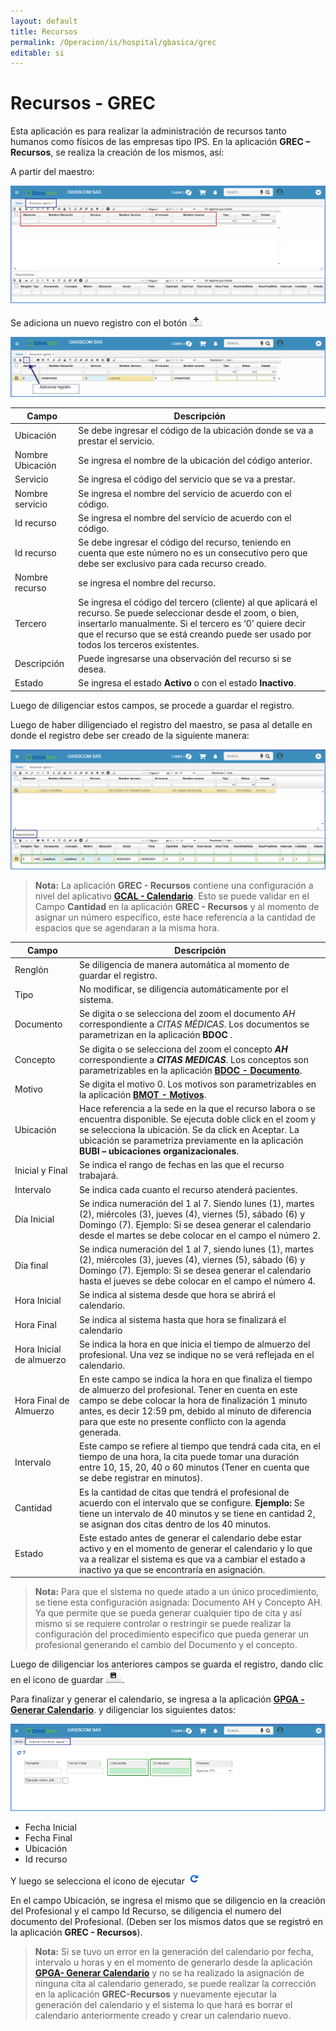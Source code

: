 ```yaml
---
layout: default
title: Recursos
permalink: /Operacion/is/hospital/gbasica/grec
editable: si
---
```


# Recursos - GREC


Esta aplicación es para realizar la administración de recursos tanto humanos como físicos de las empresas tipo IPS. En la aplicación **GREC – Recursos**, se realiza la creación de los mismos, así:  

A partir del maestro:


![](grec1.png)


Se adiciona un nuevo registro con el botón ![](grec2.png)  

![](grec3.png)


| Campo | Descripción |
| --- | ----------- |
| Ubicación | Se debe ingresar el código de la ubicación donde se va a prestar el servicio. |
| Nombre Ubicación | Se ingresa el nombre de la ubicación del código anterior. |
| Servicio| Se ingresa el código del servicio que se va a prestar.  |
| Nombre servicio| Se ingresa el nombre del servicio de acuerdo con el código.|
| Id recurso| Se ingresa el nombre del servicio de acuerdo con el código.|
| Id recurso| Se debe ingresar el código del recurso, teniendo en cuenta que este número no es un consecutivo pero que debe ser exclusivo para cada recurso creado.  |
| Nombre recurso| se ingresa el nombre del recurso.|
| Tercero| Se ingresa el código del tercero (cliente) al que aplicará el recurso. Se puede seleccionar desde el zoom, o bien, insertarlo manualmente. Si el tercero es ‘0’ quiere decir que el recurso que se está creando puede ser usado por todos los terceros existentes.  |
| Descripción| Puede ingresarse una observación del recurso si se desea. |
| Estado| Se ingresa el estado **Activo** o con el estado **Inactivo**. |


Luego de diligenciar estos campos, se procede a guardar el registro.


Luego de haber diligenciado el registro del maestro, se pasa al detalle en donde el registro debe ser creado de la siguiente manera:  


![](grec4.png)

>**Nota:** La aplicación **GREC - Recursos** contiene una configuración a nivel del aplicativo [**GCAL - Calendario**](https://docs.oasiscom.com/Operacion/is/hospital/gcita/gcal). Esto se puede validar en el Campo **Cantidad** en la aplicación **GREC - Recursos** y al momento de asignar un número específico, este hace referencia a la cantidad de espacios que se agendaran a la misma hora.   

| Campo | Descripción |
| --- | ----------- |
| Renglón| Se diligencia de manera automática al momento de guardar el registro.|
| Tipo| No modificar, se diligencia automáticamente por el sistema.|
| Documento| Se digita o se selecciona del zoom el documento _AH_ correspondiente a _CITAS MÉDICAS_. Los documentos se parametrizan en la aplicación **BDOC** .  |
| Concepto| Se digita o se selecciona del zoom el concepto **_AH_** correspondiente a **_CITAS MEDICAS_**. Los conceptos son parametrizables en la aplicación [**BDOC - Documento**](https://docs.oasiscom.com/Operacion/common/bsistema/bdoc).|
| Motivo| Se digita el motivo 0. Los motivos son parametrizables en la aplicación [**BMOT - Motivos**](https://docs.oasiscom.com/Operacion/common/bsistema/bmot).|
| Ubicación| Hace referencia a la sede en la que el recurso labora o se encuentra disponible. Se ejecuta doble click en el zoom y se selecciona la ubicación. Se da click en Aceptar. La ubicación se parametriza previamente en la aplicación **BUBI – ubicaciones organizacionales**. |
| Inicial y Final| Se indica el rango de fechas en las que el recurso trabajará. |   
| Intervalo| Se indica cada cuanto el recurso atenderá pacientes. | 
| Día Inicial| Se indica numeración del 1 al 7. Siendo lunes (1), martes (2), miércoles (3), jueves (4), viernes (5), sábado (6) y Domingo (7). Ejemplo: Si se desea generar el calendario desde el martes se debe colocar en el campo el número 2.|
| Día final| Se indica numeración del 1 al 7, siendo lunes (1), martes (2), miércoles (3), jueves (4), viernes (5), sábado (6) y Domingo (7). Ejemplo: Si se desea generar el calendario hasta el jueves se debe colocar en el campo el número 4.|
| Hora Inicial| Se indica al sistema desde que hora se abrirá el calendario. |
| Hora Final| Se indica al sistema hasta que hora se finalizará el calendario|
| Hora Inicial de almuerzo| Se indica la hora en que inicia el tiempo de almuerzo del profesional. Una vez se indique no se verá reflejada en el calendario.|
| Hora Final de Almuerzo| En este campo se indica la hora en que finaliza el tiempo de almuerzo del profesional. Tener en cuenta en este campo se debe colocar la hora de finalización 1 minuto antes, es decir 12:59 pm, debido al minuto de diferencia para que este no presente conflicto con la agenda generada.|
| Intervalo| Este campo se refiere al tiempo que tendrá cada cita, en el tiempo de una hora, la cita puede tomar una duración entre 10, 15, 20, 40 o 60 minutos (Tener en cuenta que se debe registrar en minutos). |
| Cantidad| Es la cantidad de citas que tendrá el profesional de acuerdo con el intervalo que se configure. **Ejemplo:** Se tiene un intervalo de 40 minutos y se tiene en cantidad 2, se asignan dos citas dentro de los 40 minutos. |
| Estado| Este estado antes de generar el calendario debe estar activo y en el momento de generar el calendario y lo que va a realizar el sistema es que va a cambiar el estado a inactivo ya que se encontraría en asignación.|


>**Nota:** Para que el sistema no quede atado a un único procedimiento, se tiene esta configuración asignada: Documento AH y Concepto AH. Ya que permite que se pueda generar cualquier tipo de cita y así mismo si se requiere controlar o restringir se puede realizar la configuración del procedimiento especifico que pueda generar un profesional generando el cambio del Documento y el concepto. 

Luego de diligenciar los anteriores campos se guarda el registro, dando clic en el icono de guardar ![](grec5.png). 

Para finalizar y generar el calendario, se ingresa a la aplicación [**GPGA - Generar Calendario**](https://docs.oasiscom.com/Operacion/is/hospital/gproceso/gpga). y diligenciar los siguientes datos: 

![](grec6.png)

- Fecha Inicial
- Fecha Final
- Ubicación
- Id recurso 

Y luego se selecciona el icono de ejecutar ![](grec7.png) 

En el campo Ubicación, se ingresa el mismo que se diligencio en la creación del Profesional y el campo Id Recurso, se diligencia el numero del documento del Profesional. (Deben ser los mismos datos que se registró en la aplicación **GREC - Recursos**).

>**Nota:** Si se tuvo un error en la generación del calendario por fecha, intervalo u horas y en el momento de generarlo desde la aplicación [**GPGA- Generar Calendario**](https://docs.oasiscom.com/Operacion/is/hospital/gproceso/gpga) y no se ha realizado la asignación de ninguna cita al calendario generado, se puede realizar la corrección en la aplicación **GREC-Recursos** y nuevamente ejecutar la generación del calendario y el sistema lo que hará es borrar el calendario anteriormente creado y crear un calendario nuevo. 









